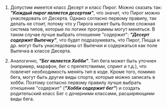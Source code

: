 1. Допустим имеется класс Десерт и класс Пирог. Можно сказать так: ***"Каждый пирог является десертом"***, что значит, что Пирог можно унаследовать от Десерта.
Однако согласно первому правилу, так делать не стоит, потому что у Пирога может быть более сложная система типов, которые по логике программы могут меняться. В таком случае лучше выбрать отношение "содержит": 
***"Десерт содержит Выпечку"***, что будет подразумевать, что Пирог, Пицца и др. могут быть унаследованы от Выпечки и содержаться как поле Выпечка в классе Десерта.

2. Аналогично, ***"Бег является Хобби"***. Тип бега может быть уточнен (например, марафон, бег с препятствиями, спринт и т.д.), что повлечет необходимость менять тип в коде. Кроме того, помимо бега, могут быть другие виды спорта, которые можно записать в хобби. Поэтому согласно первому правилу лучше выбрать отношение "содержит" (***"Хобби содержит бег"***) и создать родительский класс Бег с дочерними классами, расширяющими виды бега.